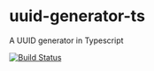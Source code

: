 # uuid-generator-ts
A UUID generator in Typescript


[![Build Status](https://travis-ci.org/BuZZ-dEE/uuid-generator.svg)](https://travis-ci.org/BuZZ-dEE/uuid-generator)
